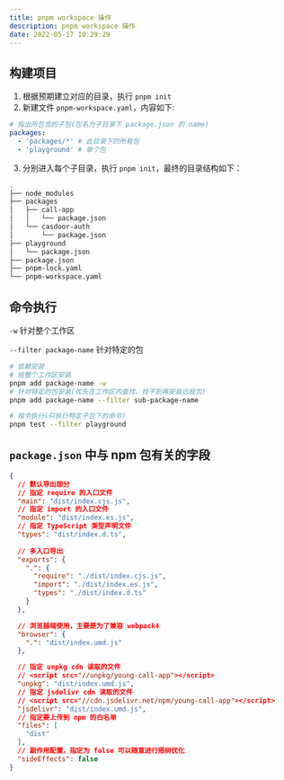 ```yaml
---
title: pnpm workspace 操作
description: pnpm workspace 操作
date: 2022-05-17 10:29:29
---
```



## 构建项目

1. 根据预期建立对应的目录，执行 `pnpm init`
2. 新建文件 `pnpm-workspace.yaml`，内容如下:

```yaml
# 指出所包含的子包(包名为子目录下 package.json 的 name)
packages:
  - 'packages/*' # 此目录下的所有包
  - 'playground' # 单个包
```

3. 分别进入每个子目录，执行 `pnpm init`，最终的目录结构如下：

```bash
.
├── node_modules
├── packages
│   ├── call-app
│   │   └── package.json
│   └── casdoor-auth
│       └── package.json
├── playground
│   └── package.json
├── package.json
├── pnpm-lock.yaml
└── pnpm-workspace.yaml
```

## 命令执行

`-w` 针对整个工作区

`--filter package-name` 针对特定的包

```bash
# 依赖安装
# 给整个工作区安装
pnpm add package-name -w
# 针对特定的包安装(优先在工作区内查找，找不到再安装远程包)
pnpm add package-name --filter sub-package-name

# 指令执行(只执行特定子包下的命令)
pnpm test --filter playground
```

## `package.json` 中与 npm 包有关的字段

```json
{
  // 默认导出部分
  // 指定 require 的入口文件
  "main": "dist/index.cjs.js",
  // 指定 import 的入口文件
  "module": "dist/index.es.js",
  // 指定 TypeScript 类型声明文件
  "types": "dist/index.d.ts",
  
  // 多入口导出
  "exports": {
    ".": {
      "require": "./dist/index.cjs.js",
      "import": "./dist/index.es.js",
      "types": "./dist/index.d.ts"
    }
  },

  // 浏览器端使用，主要是为了兼容 webpack4
  "browser": {
    ".": "dist/index.umd.js"
  },

  // 指定 unpkg cdn 读取的文件
  // <script src="//unpkg/young-call-app"></script>
  "unpkg": "dist/index.umd.js",
  // 指定 jsdelivr cdn 读取的文件
  // <script src="//cdn.jsdelivr.net/npm/young-call-app"></script>
  "jsdelivr": "dist/index.umd.js",
  // 指定要上传到 npm 的白名单
  "files": [
    "dist"
  ],
  // 副作用配置，指定为 false 可以随意进行摇树优化
  "sideEffects": false
}

```